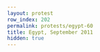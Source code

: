 ```yaml
---
layout: protest
row_index: 202
permalink: protests/egypt-60
title: Egypt, September 2011
hidden: true
---
```

